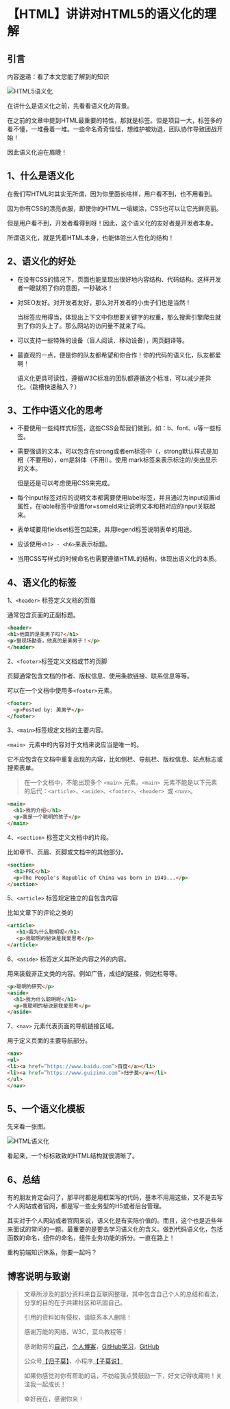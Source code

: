 # 【HTML】讲讲对HTML5的语义化的理解

## 引言

内容速递：看了本文您能了解到的知识

![HTML5语义化](https://guizimo.oss-cn-shanghai.aliyuncs.com/img/HTML5%E8%AF%AD%E4%B9%89%E5%8C%96.png)

在讲什么是语义化之前，先看看语义化的背景。

在之前的文章中提到HTML最重要的特性，那就是标签。但是项目一大，标签多的看不懂，一堆叠着一堆。一些命名奇奇怪怪，想维护被劝退，团队协作导致团战开始！

因此语义化迫在眉睫！

## 1、什么是语义化

在我们写HTML时其实无所谓，因为你里面长啥样，用户看不到，也不用看到。

因为你有CSS的漂亮衣服，即使你的HTML一塌糊涂，CSS也可以让它光鲜亮丽。

但是用户看不到，开发者看得到呀！因此，这个语义化的友好者是开发者本身。

所谓语义化，就是凭着HTML本身，也能体验出人性化的结构！

## 2、语义化的好处

- 在没有CSS的情况下，页面也能呈现出很好地内容结构、代码结构。这样开发者一眼就明了你的意图，一秒破冰！

- 对SEO友好。对开发者友好，那么对开发者的小虫子们也是当然！

  当标签应用得当，体现出上下文中你想要关键字的权重，那么搜索引擎爬虫就到了你的头上了。那么网站的访问量不就来了吗。

- 可以支持一些特殊的设备（盲人阅读、移动设备），网页翻译等。

- 最直观的一点，便是你的队友都希望和你合作！你的代码的语义化，队友都爱啊！

  语义化更具可读性，遵循W3C标准的团队都遵循这个标准，可以减少差异化。（跳槽快速融入？）

## 3、工作中语义化的思考

- 不要使用一些纯样式标签，这些CSS会帮我们做到。如：b、font、u等一些标签。

- 需要强调的文本，可以包含在strong或者em标签中（，strong默认样式是加粗（不要用b），em是斜体（不用i）。使用 mark标签来表示标注的/突出显示的文本。

   但是还是可以考虑使用CSS来完成。

- 每个input标签对应的说明文本都需要使用label标签，并且通过为input设置id属性，在lable标签中设置for=someld来让说明文本和相对应的input关联起来。

- 表单域要用fieldset标签包起来，并用legend标签说明表单的用途。

- 应该使用` <h1> - <h6> `来表示标题。

- 当用CSS写样式的时候命名也需要遵循HTML的结构，体现出语义化的本质。

## 4、语义化的标签

1、`<header>` 标签定义文档的页眉

通常包含页面的正副标题。

```html
<header>
<h1>他真的是美男子吗?</h1>
<p>据现场勘查，他真的是美男子！</p>
</header>
```

2、`<footer>`标签定义文档或节的页脚

页脚通常包含文档的作者、版权信息、使用条款链接、联系信息等等。

可以在一个文档中使用多` <footer> `元素。

```html
<footer>
  <p>Posted by: 美男子</p>
</footer>
```

3、`<main>`标签规定文档的主要内容。

`<main> `元素中的内容对于文档来说应当是唯一的。

它不应包含在文档中重复出现的内容，比如侧栏、导航栏、版权信息、站点标志或搜索表单。

> 在一个文档中，不能出现多个 `<main>` 元素。`<main> `元素不能是以下元素的后代：`<article>`、`<aside>`、`<footer>`、`<header> `或 `<nav>`。

```html
<main>
  <h1>我的介绍</h1>
  <p>我是一个聪明的孩子</p>
</main> 
```

4、`<section>` 标签定义文档中的片段。

比如章节、页眉、页脚或文档中的其他部分。

```html
<section>
  <h1>PRC</h1>
  <p>The People's Republic of China was born in 1949...</p>
</section>
```

5、`<article>` 标签规定独立的自包含内容

比如文章下的评论之类的

```html
<article>
   <h1>我为什么聪明呢</h1>
   <p>我聪明的秘诀是我爱思考</p>
</article>
```

6、`<aside>` 标签定义其所处内容之外的内容。

用来装载非正文类的内容。例如广告，成组的链接，侧边栏等等。

```html
<p>聪明的研究</p>
<aside>
  <h1>我为什么聪明呢</h1>
  <p>我聪明的秘诀是我爱思考</p>
</aside>
```

7、`<nav>` 元素代表页面的导航链接区域。

用于定义页面的主要导航部分。

```html
<nav>
<ul>
<li><a href=”https://www.baidu.com”>百度</a></li>
<li><a href=”https://www.guizimo.com”>归子莫</a></li>
</ul>
</nav>
```

## 5、一个语义化模板

先来看一张图。

![HTML语义化](https://guizimo.oss-cn-shanghai.aliyuncs.com/img/HTML%E8%AF%AD%E4%B9%89%E5%8C%96.png)

看起来，一个标标致致的HTML结构就很清晰了。

## 6、总结

有的朋友肯定会问了，那平时都是用框架写的代码，基本不用用这些，又不是去写个人网站或者官网，都是写一些业务型的H5或者后台管理。

其实对于个人网站或者官网来说，语义化是有实际价值的。而且，这个也是近些年来面试的常问的一题。最重要的是要去学习语义化的含义。做到代码语义化，包括函数的命名，组件的命名，组件业务功能的拆分。一直在路上！

重构前端知识体系，你要一起吗？

## 博客说明与致谢

> 文章所涉及的部分资料来自互联网整理，其中包含自己个人的总结和看法，分享的目的在于共建社区和巩固自己。
>
> 引用的资料如有侵权，请联系本人删除！
>
> 感谢万能的网络，W3C，菜鸟教程等！
>
> 感谢勤劳的[自己](https://www.guizimo.com)，[个人博客](https://blog.guizimo.com/)，[GitHub学习](https://github.com/Tangleia)，[GitHub](https://github.com/guizimo)
>
> 公众号[【归子莫】](https://welcome.guizimo.com/gzh)，小程序[【子莫说】](https://welcome.guizimo.com/zms)
>
> 如果你感觉对你有帮助的话，不妨给我点赞鼓励一下，好文记得收藏哟！关注我一起成长！
>
> 幸好我在，感谢你来！







